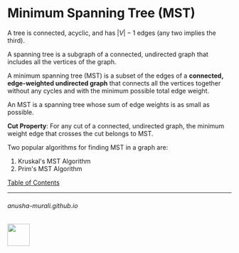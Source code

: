 # Minimum Spanning Tree (MST)

A tree is connected, acyclic, and has $|V|-1$ edges (any two implies the third).

A spanning tree is a subgraph of a connected, undirected graph that includes all the vertices of the graph.

A minimum spanning tree (MST) is a subset of the edges of a **connected, edge-weighted undirected graph** that connects all the vertices together without any cycles and with the minimum possible total edge weight.

An MST is a spanning tree whose sum of edge weights is as small as possible.

**Cut Property**: For any cut of a connected, undirected graph, the minimum weight edge that crosses the cut belongs to MST.

Two popular algorithms for finding MST in a graph are:
1. Kruskal's MST Algorithm
2. Prim's MST Algorithm


[Table of Contents](./index.md)

* * *
###### anusha-murali.github.io

<img src="https://github.com/anusha-murali/anusha-murali.github.io/assets/111596338/639243aa-2857-4595-a65a-7852762bb002" width="50" height="50"/>

